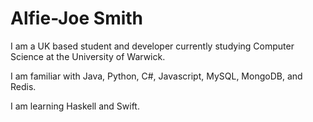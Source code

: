 # Alfie-Joe Smith

I am a UK based student and developer currently studying Computer Science at the University of Warwick. 

I am familiar with Java, Python, C#, Javascript, MySQL, MongoDB, and Redis.

I am learning Haskell and Swift.
